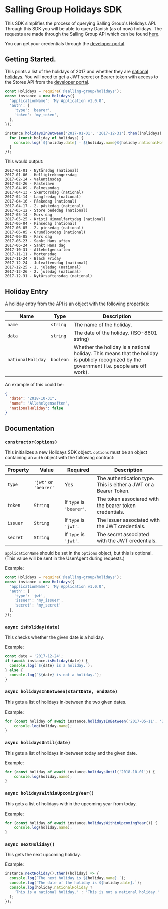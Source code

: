 # Salling Group Holidays SDK
This SDK simplifies the process of querying Salling Group's Holidays API.
Through this SDK you will be able to query Danish (as of now) holidays.
The requests are made through the Salling Group API which can be found [here](https://developer.sallinggroup.com/).

You can get your credentials through the [developer portal](https://developer.sallinggroup.com/).

## Getting Started.
This prints a list of the holidays of 2017 and whether they are [national holidays](#holiday-entry).
You will need to get a JWT secret or Bearer token with access to the Stores API from the [developer portal](https://developer.sallinggroup.com/).
```js
const Holidays = require('@salling-group/holidays');
const instance = new Holidays({
  'applicationName': 'My Application v1.0.0',
  'auth': {
    'type': 'bearer',
    'token': 'my_token',
  },
});

instance.holidaysInBetween('2017-01-01', '2017-12-31').then((holidays) => {
  for (const holiday of holidays) {
    console.log(`${holiday.date} - ${holiday.name}${holiday.nationalHoliday ? ' (national)' : ''}`);
  }
});
```
This would output:
```
2017-01-01 - Nytårsdag (national)
2017-01-06 - Helligtrekongersdag
2017-02-14 - Valentinsdag
2017-02-26 - Fastelavn
2017-04-09 - Palmesøndag
2017-04-13 - Skærtorsdag (national)
2017-04-14 - Langfredag (national)
2017-04-16 - Påskedag (national)
2017-04-17 - 2. påskedag (national)
2017-05-12 - Store bededag (national)
2017-05-14 - Mors dag
2017-05-25 - Kristi Himmelfartsdag (national)
2017-06-04 - Pinsedag (national)
2017-06-05 - 2. pinsedag (national)
2017-06-05 - Grundlovsdag (national)
2017-06-05 - Fars dag
2017-06-23 - Sankt Hans aften
2017-06-24 - Sankt Hans dag
2017-10-31 - Allehelgensaften
2017-11-11 - Mortensdag
2017-11-24 - Black Friday
2017-12-24 - Juleaftensdag (national)
2017-12-25 - 1. juledag (national)
2017-12-26 - 2. juledag (national)
2017-12-31 - Nytårsaftensdag (national)
```

## Holiday Entry
A holiday entry from the API is an object with the following properties:

Name|Type|Description
----|----|-----------
`name`|`string`|The name of the holiday.
`data`|`string`|The date of the holiday. (ISO-8601 string)
`nationalHoliday`|`boolean`|Whether the holiday is a national holiday. This means that the holiday is publicly recognized by the government (i.e. people are off work).

An example of this could be:
```json
{
  "date": "2018-10-31",
  "name": "Allehelgensaften",
  "nationalHoliday": false
}
```

## Documentation
### `constructor(options)`
This initializes a new Holidays SDK object.
`options` must be an object containing an `auth` object with the following contract:

|Property|Value|Required|Description|
|--------|-----|--------|-----------|
|`type`|`'jwt'` or `'bearer'`|Yes|The authentication type. This is either a JWT or a Bearer Token.|
|`token`|`String`|If `type` is `'bearer'`.|The token associared with the bearer token credentials.|
|`issuer`|`String`|If `type` is `'jwt'`.|The issuer associated with the JWT credentials.|
|`secret`|`String`|If `type` is `'jwt'`.|The secret associated with the JWT credentials.|

`applicationName` should be set in the `options` object, but this is optional.
(This value will be sent in the UserAgent during requests.)

Example:
```js
const Holidays = require('@salling-group/holidays');
const instance = new Holidays({
  'applicationName': 'My Application v1.0.0',
  'auth': {
    'type': 'jwt',
    'issuer': 'my_issuer',
    'secret': 'my_secret'
  },
});
```

### `async isHoliday(date)`
This checks whether the given date is a holiday.

Example:
```js
const date = '2017-12-24';
if (await instance.isHoliday(date)) {
  console.log(`${date} is a holiday.`);
} else {
  console.log(`${date} is not a holiday.`);
}
```

### `async holidaysInBetween(startDate, endDate)`
This gets a list of holidays in-between the two given dates.

Example:
```js
for (const holiday of await instance.holidaysInBetween('2017-05-11', '2017-10-01')) {
    console.log(holiday.name);
}
```

### `async holidaysUntil(date)`
This gets a list of holidays in-between today and the given date.

Example:
```js
for (const holiday of await instance.holidaysUntil('2018-10-01')) {
    console.log(holiday.name);
}
```

### `async holidaysWithinUpcomingYear()`
This gets a list of holidays within the upcoming year from today.

Example:
```js
for (const holiday of await instance.holidaysWithinUpcomingYear()) {
    console.log(holiday.name);
}
```

### `async nextHoliday()`
This gets the next upcoming holiday.

Example:
```js
instance.nextHoliday().then((holiday) => {
  console.log(`The next holiday is ${holiday.name}.`);
  console.log(`The date of the holiday is ${holiday.date}.`);
  console.log(holiday.nationalHoliday ?
    'This is a national holiday.' : 'This is not a national holiday.'
  );
});
```
